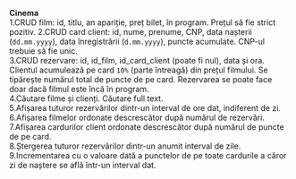 **Cinema**   
   1.CRUD film:  id, titlu, an apariție, preț bilet, în program. Prețul să fie strict pozitiv. 
   2.CRUD card client: id, nume, prenume, CNP, data nașterii (`dd.mm.yyyy`), data înregistrării (`d.mm.yyyy`), puncte acumulate. CNP-ul trebuie să fie unic.  
   3.CRUD rezervare: id, id_film, id_card_client (poate fi nul), data și ora. Clientul acumulează pe card `10%` (parte întreagă) din prețul filmului. Se tipărește numărul total de puncte de pe card. Rezervarea se poate face doar dacă filmul este încă în program.  
   4.Căutare filme și clienți. Căutare full text.  
   5.Afișarea tuturor rezervărilor dintr-un interval de ore dat, indiferent de zi.  
   6.Afișarea filmelor ordonate descrescător după numărul de rezervări.  
   7.Afișarea cardurilor client ordonate descrescător după numărul de puncte de pe card.  
   8.Ștergerea tuturor rezervărilor dintr-un anumit interval de zile.  
   9.Incrementarea cu o valoare dată a punctelor de pe toate cardurile a căror zi de naștere se află într-un interval dat.   
